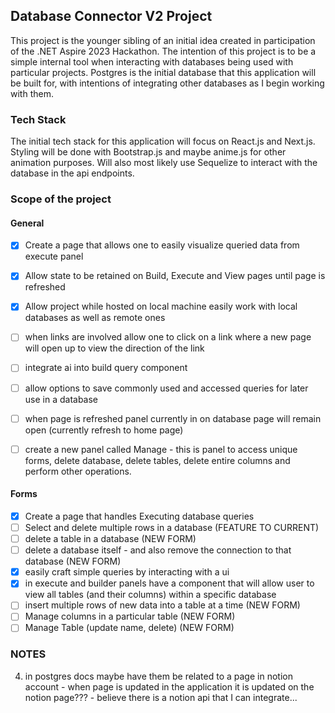 ## Database Connector V2 Project

This project is the younger sibling of an initial idea created in participation of the .NET Aspire 2023 Hackathon. The intention of this project is to be a simple internal tool when interacting with databases being used with particular projects. Postgres is the initial database that this application will be built for, with intentions of integrating other databases as I begin working with them.

### Tech Stack

The initial tech stack for this application will focus on React.js and Next.js. Styling will be done with Bootstrap.js and maybe anime.js for other animation purposes. Will also most likely use Sequelize to interact with the database in the api endpoints.

### Scope of the project

#### General
- [X] Create a page that allows one to easily visualize queried data from execute panel
- [X] Allow state to be retained on Build, Execute and View pages until page is refreshed
- [X] Allow project while hosted on local machine easily work with local databases as well as remote ones
- [ ] when links are involved allow one to click on a link where a new page will open up to view the direction of the link
- [ ] integrate ai into build query component

- [ ] allow options to save commonly used and accessed queries for later use in a database
- [ ] when page is refreshed panel currently in on database page will remain open (currently refresh to home page)
- [ ] create a new panel called Manage - this is panel to access unique forms, delete database, delete tables, delete entire columns and perform other operations.

#### Forms
- [X] Create a page that handles Executing database queries
- [ ] Select and delete multiple rows in a database (FEATURE TO CURRENT)
- [ ] delete a table in a database (NEW FORM)
- [ ] delete a database itself - and also remove the connection to that database (NEW FORM)
- [X] easily craft simple queries by interacting with a ui
- [X] in execute and builder panels have a component that will allow user to view all tables (and their columns) within a specific database
- [ ] insert multiple rows of new data into a table at a time (NEW FORM)
- [ ] Manage columns in a particular table (NEW FORM)
- [ ] Manage Table (update name, delete) (NEW FORM)

### NOTES
4. in postgres docs maybe have them be related to a page in notion account - when page is updated in the application it is updated on the notion page??? - believe there is a notion api that I can integrate...